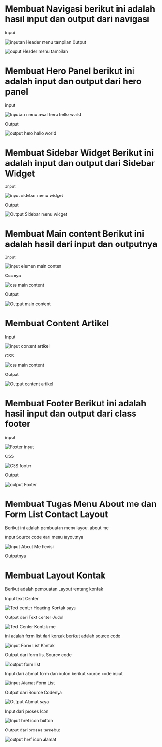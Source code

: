 # Membuat Navigasi berikut ini adalah hasil input dan output dari navigasi
   input

![inputan Header menu tampilan](https://user-images.githubusercontent.com/56244106/115180690-6a465c00-a100-11eb-83f0-8de51ee8ef0e.PNG)
 Output

![ouput Header menu tampilan](https://user-images.githubusercontent.com/56244106/115180803-ad083400-a100-11eb-97b5-478ec72eb33f.PNG)

# Membuat Hero Panel berikut ini adalah input dan output dari hero panel
   input

![Inputan menu awal hero hello world](https://user-images.githubusercontent.com/56244106/115180898-e476e080-a100-11eb-9edf-ad9c4a6e2ac3.PNG)

   Output

![output hero hallo world](https://user-images.githubusercontent.com/56244106/115180952-feb0be80-a100-11eb-9f66-853422784a0a.PNG)

# Membuat Sidebar Widget Berikut ini adalah input dan output dari Sidebar Widget
    Input

  
![input sidebar menu widget](https://user-images.githubusercontent.com/56244106/115181084-53ecd000-a101-11eb-97d6-43c9b44e641f.PNG)

   Output

![Output Sidebar menu widget](https://user-images.githubusercontent.com/56244106/115181124-6a932700-a101-11eb-8c28-8333741793ad.PNG)

# Membuat Main content Berikut ini adalah hasil dari input dan outputnya
    Input
   
![input elemen main conten](https://user-images.githubusercontent.com/56244106/115181282-bf36a200-a101-11eb-8399-c882163e7c09.PNG)

   Css nya

![css main content](https://user-images.githubusercontent.com/56244106/115181395-0cb30f00-a102-11eb-8daa-b3a0e9f32714.PNG)

  Output

![Output main content](https://user-images.githubusercontent.com/56244106/115181415-19cffe00-a102-11eb-8ff6-e832bb532bbd.PNG)

# Membuat Content Artikel 
   Input

![input content artikel](https://user-images.githubusercontent.com/56244106/115181504-4e43ba00-a102-11eb-8119-31f1aa703b51.PNG)

   CSS

 
![css main content](https://user-images.githubusercontent.com/56244106/115181627-89de8400-a102-11eb-8c9e-738cd4077007.PNG)

   Output

![Output content artikel](https://user-images.githubusercontent.com/56244106/115181702-aed2f700-a102-11eb-8f01-9a539908c65d.PNG)

# Membuat Footer  Berikut ini adalah hasil input dan output dari class footer
   
   input

![Footer input](https://user-images.githubusercontent.com/56244106/115181754-cf02b600-a102-11eb-9cc7-6e2aec938f72.PNG)

   CSS

![CSS footer](https://user-images.githubusercontent.com/56244106/115181822-eb065780-a102-11eb-9434-bce304f676d6.PNG)

  
  Output

![output Footer](https://user-images.githubusercontent.com/56244106/115181857-02dddb80-a103-11eb-8c69-086a60aa4b02.PNG)


# Membuat Tugas Menu About me dan Form List Contact Layout

Berikut ini adalah pembuatan menu layout about me

input Source code dari menu layoutnya

![Input About Me Revisi](https://user-images.githubusercontent.com/56244106/115423927-6ada1200-a228-11eb-9f6b-d0c733997fc4.PNG)

Outputnya



# Membuat Layout Kontak
   Berikut adalah pembuatan Layout tentang konfak

   Input text Center

![Text center Heading Kontak saya](https://user-images.githubusercontent.com/56244106/115245052-ba4c0f80-a14e-11eb-8439-94ab8b325a23.PNG)

  Output dari Text center Judul

![Text Center Kontak me](https://user-images.githubusercontent.com/56244106/115246738-5b879580-a150-11eb-9521-23ad44a6d86b.PNG)

   ini adalah form list dari kontak berikut adalah source code

![input Form List Kontak](https://user-images.githubusercontent.com/56244106/115246086-c5ec0600-a14f-11eb-8d8a-40c6fc5a0286.PNG)

 Output dari form list Source code

![output form list](https://user-images.githubusercontent.com/56244106/115246933-87a31680-a150-11eb-9bcb-58080a2fc692.PNG)

 Input dari alamat form dan buton berikut source code input

![Input Alamat Form List](https://user-images.githubusercontent.com/56244106/115247019-9b4e7d00-a150-11eb-9608-ea00f062c512.PNG)

Output dari Source Codenya

![Output Alamat saya](https://user-images.githubusercontent.com/56244106/115247845-59720680-a151-11eb-925c-f29ec6b264dd.PNG)

Input dari proses Icon

![Input href icon button](https://user-images.githubusercontent.com/56244106/115248021-7f97a680-a151-11eb-83f0-f8e162d8b6ff.PNG)

Output dari proses tersebut

![output href icon alamat](https://user-images.githubusercontent.com/56244106/115248089-91794980-a151-11eb-9f35-666e248fa94c.PNG)






 






















    




  







   

